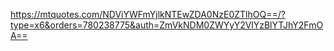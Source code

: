 https://mtquotes.com/NDViYWFmYjlkNTEwZDA0NzE0ZTlhOQ==/?type=x6&orders=780238775&auth=ZmVkNDM0ZWYyY2VlYzBlYTJhY2FmOA==
